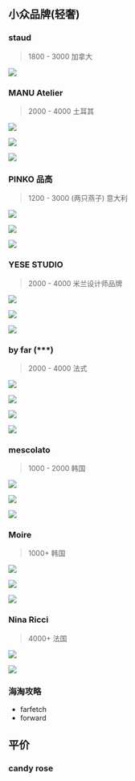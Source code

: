 ## 小众品牌(轻奢)

### staud

> 1800 - 3000 加拿大

![](pic/staud01.jpg)



### MANU Atelier

> 2000 - 4000 土耳其

![](pic/manu01.jpg)

![](pic/manu02.jpg)

![](pic/manu03.jpg)



### PINKO 品高

> 1200 - 3000 (两只燕子) 意大利

![](pic/pinko01.jpg)

![](pic/pinko02.jpg)

![](pic/pinko03.jpg)



### YESE STUDIO

> 2000 - 4000 米兰设计师品牌

![](pic/YESE01.jpg)

![](pic/YESE02.jpg)

![](pic/YESE03.jpg)



### by far (***)

> 2000 - 4000 法式

![](pic/byfar01.jpg)

![](pic/byfar02.jpg)

![](pic/byfar03.jpg)

![](pic/byfar04.jpg)



### mescolato 

> 1000 - 2000 韩国

![](pic/mescolato01.jpg)

![](pic/mescolato02.jpg)

![](pic/mescolato03.jpg)



### Moire

> 1000+ 韩国

![](pic/moire01.jpg)

![](pic/moire02.jpg)

![](pic/moire03.jpg)



### Nina Ricci

> 4000+ 法国

![](pic/ninaRicci01.jpg)

![](pic/ninaRicci02.jpg)



### 海淘攻略

+ farfetch
+ forward




## 平价

### candy rose



